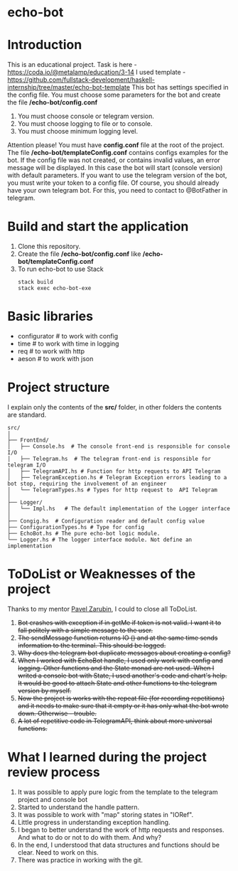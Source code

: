# echo-bot
# Introduction
This is an educational project. Task is here - https://coda.io/@metalamp/education/3-14
I used template  - https://github.com/fullstack-development/haskell-internship/tree/master/echo-bot-template
This bot has settings specified in the config file.
You must choose some  parameters for the bot and create the file **/echo-bot/config.conf**
 1. You must choose  console or  telegram version.
 2. You must choose logging  to file or to console.
 3. You must choose minimum logging level.
 
Attention please!
You must have **config.conf** file at the root of the project. 
The file **/echo-bot/templateConfig.conf** contains configs examples for the bot.
If the config file was not created, or contains invalid values, an error message will be displayed. In this case the bot will start (console version) with default parameters.
If you want to use the telegram version of the bot, you must write your token to a config file. 
Of course, you should already have your own telegram bot. For this, you need to contact to @BotFather in telegram.


# Build and start the application

1. Clone this repository.
2. Create the file **/echo-bot/config.conf**  like **/echo-bot/templateConfig.conf** 
3. To run echo-bot to use Stack
   ```
   stack build
   stack exec echo-bot-exe
   ```

# Basic libraries
- сonfigurator  # to work with config
- time          # to work with time in logging
- req           # to work with http 
- aeson         # to work with json


# Project structure 
I explain only the contents of the **src/** folder, in other folders the contents are standard.

```
src/
│
├── FrontEnd/        
│   ├── Console.hs  # The console front-end is responsible for console I/O 
│   ├── Telegram.hs  # The telegram front-end is responsible for telegram I/O
│   ├── TelegramAPI.hs # Function for http requests to API Telegram  
│   ├── TelegramException.hs # Telegram Exception errors leading to a bot stop, requiring the involvement of an engineer     
│   └── TelegramTypes.hs # Types for http request to  API Telegram
│ 
├── Logger/      
│   └── Impl.hs   # The default implementation of the Logger interface
│ 
├── Congig.hs  # Configuration reader and default config value
├── ConfigurationTypes.hs # Type for config
├── EchoBot.hs # The pure echo-bot logic module.
└── Logger.hs # The logger interface module. Not define an implementation

```
# ToDoList or Weaknesses of the project
Thanks to my mentor [Pavel Zarubin](https://github.com/pavelzarubin), I could to close all ToDoList.
1. ~~Bot crashes with exception if in getMe if token is not valid. I want it to fall politely with a simple message to the user.~~ 
2. ~~The sendMessage function returns IO () and at the same time sends  information to the terminal. This should be logged.~~
3. ~~Why does the telegram bot duplicate messages about creating a config?~~
4. ~~When I worked with EchoBot handle, I used only work with config and logging. Other functions and the State monad are not used. When I writed a console bot with State, I used another's code and chart's help. It would be good to attach State and other functions to the telegram version by myself.~~
5. ~~Now the project is works with the repeat file (for recording repetitions) and it needs to make sure that it  empty or it has only what the bot wrote down. Otherwise - trouble.~~
6. ~~A lot of repetitive code in TelegramAPI, think about more universal functions.~~

# What I learned during the project review process
1. It was possible to apply pure logic from the template to the telegram project and console bot
2. Started to understand the handle pattern.
3. It was possible to work with "map" storing states in "IORef".
4. Little progress in understanding exception handling.
5. I began to better understand the work of http requests and responses. And what to do or not to do with them. And why?
6. In the end, I understood that data structures and functions should be clear. Need to work on this.
7. There was practice in working with the git.